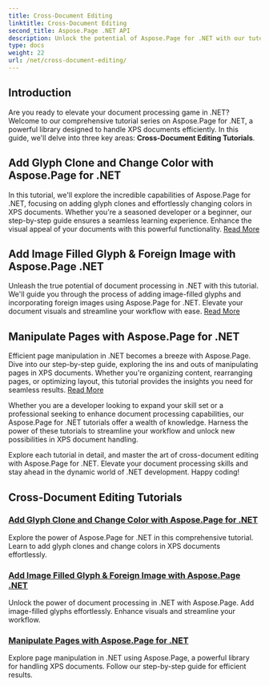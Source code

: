 ```yaml
---
title: Cross-Document Editing
linktitle: Cross-Document Editing
second_title: Aspose.Page .NET API
description: Unlock the potential of Aspose.Page for .NET with our tutorials. Add glyph clones, change colors, and manipulate pages effortlessly in XPS documents.
type: docs
weight: 22
url: /net/cross-document-editing/
---
```


## Introduction

Are you ready to elevate your document processing game in .NET? Welcome to our comprehensive tutorial series on Aspose.Page for .NET, a powerful library designed to handle XPS documents efficiently. In this guide, we'll delve into three key areas: **Cross-Document Editing Tutorials**.

## Add Glyph Clone and Change Color with Aspose.Page for .NET

In this tutorial, we'll explore the incredible capabilities of Aspose.Page for .NET, focusing on adding glyph clones and effortlessly changing colors in XPS documents. Whether you're a seasoned developer or a beginner, our step-by-step guide ensures a seamless learning experience. Enhance the visual appeal of your documents with this powerful functionality. [Read More](./add-glyph-clone-and-change-color/)

## Add Image Filled Glyph & Foreign Image with Aspose.Page .NET

Unleash the true potential of document processing in .NET with this tutorial. We'll guide you through the process of adding image-filled glyphs and incorporating foreign images using Aspose.Page for .NET. Elevate your document visuals and streamline your workflow with ease. [Read More](./add-image-filled-glyph-and-foreign-image/)

## Manipulate Pages with Aspose.Page for .NET

Efficient page manipulation in .NET becomes a breeze with Aspose.Page. Dive into our step-by-step guide, exploring the ins and outs of manipulating pages in XPS documents. Whether you're organizing content, rearranging pages, or optimizing layout, this tutorial provides the insights you need for seamless results. [Read More](./manipulate-pages/)

Whether you are a developer looking to expand your skill set or a professional seeking to enhance document processing capabilities, our Aspose.Page for .NET tutorials offer a wealth of knowledge. Harness the power of these tutorials to streamline your workflow and unlock new possibilities in XPS document handling.

Explore each tutorial in detail, and master the art of cross-document editing with Aspose.Page for .NET. Elevate your document processing skills and stay ahead in the dynamic world of .NET development. Happy coding!
## Cross-Document Editing Tutorials
### [Add Glyph Clone and Change Color with Aspose.Page for .NET](./add-glyph-clone-and-change-color/)
Explore the power of Aspose.Page for .NET in this comprehensive tutorial. Learn to add glyph clones and change colors in XPS documents effortlessly.
### [Add Image Filled Glyph & Foreign Image with Aspose.Page .NET](./add-image-filled-glyph-and-foreign-image/)
Unlock the power of document processing in .NET with Aspose.Page. Add image-filled glyphs effortlessly. Enhance visuals and streamline your workflow.
### [Manipulate Pages with Aspose.Page for .NET](./manipulate-pages/)
Explore page manipulation in .NET using Aspose.Page, a powerful library for handling XPS documents. Follow our step-by-step guide for efficient results.